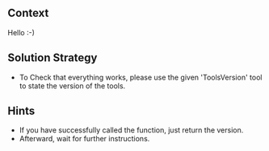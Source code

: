 ## Context

Hello :-)

## Solution Strategy

* To Check that everything works, please use the given 'ToolsVersion' tool to state the version
  of the tools.

## Hints

* If you have successfully called the function, just return the version.
* Afterward, wait for further instructions.

